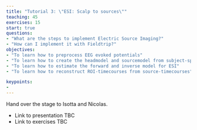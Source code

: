 ```yaml
---
title: "Tutorial 3: \"ESI: Scalp to sources\""
teaching: 45
exercises: 15
start: true
questions:
- "What are the steps to implement Electric Source Imaging?"
- "How can I implement it with Fieldtrip?"
objectives:
- "To learn how to preprocess EEG evoked potentials"
- "To learn how to create the headmodel and sourcemodel from subject-specific MRI"
- "To learn how to estimate the forward and inverse model for ESI"
- "To learn how to reconstruct ROI-timecourses from source-timecourses"

keypoints:
- 
---
```


Hand over the stage to Isotta and Nicolas.

- Link to presentation TBC
- Link to exercises TBC
